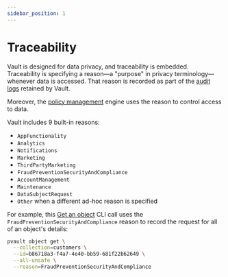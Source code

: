 ```yaml
---
sidebar_position: 1
---
```


# Traceability

Vault is designed for data privacy, and traceability is embedded. Traceability is specifying a reason—a "purpose" in privacy terminology—whenever data is accessed. That reason is recorded as part of the [audit logs](/guides/monitor/about-audit-logs) retained by Vault.

Moreover, the [policy management](/data-security/identity-and-access-management#policy-management) engine uses the reason to control access to data.

Vault includes 9 built-in reasons:

* `AppFunctionality`
* `Analytics`
* `Notifications`
* `Marketing`
* `ThirdPartyMarketing`
* `FraudPreventionSecurityAndCompliance`
* `AccountManagement`
* `Maintenance`
* `DataSubjectRequest`
* `Other` when a different ad-hoc reason is specified

For example, this [Get an object](/cli/reference#get-an-object) CLI call uses the `FraudPreventionSecurityAndCompliance` reason to record the request for all of an object's details:

```bash
pvault object get \
  --collection=customers \
  --id=b86718a3-f4a7-4e40-bb59-681f22b62649 \
  --all-unsafe \
  --reason=FraudPreventionSecurityAndCompliance
```
